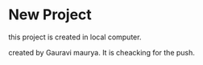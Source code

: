 # New Project

this project is created in local computer.

created by Gauravi maurya.
It is cheacking for the push.
